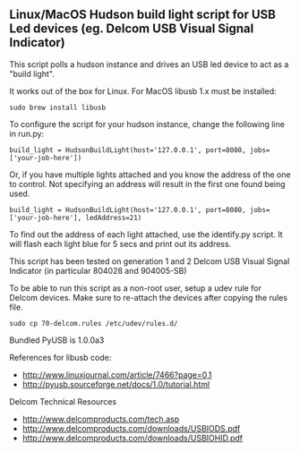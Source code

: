 
## Linux/MacOS Hudson build light script for USB Led devices (eg. Delcom USB Visual Signal Indicator)

This script polls a hudson instance and drives an USB led device to act as a "build light".

It works out of the box for Linux. For MacOS libusb 1.x must be installed:

    sudo brew install libusb

To configure the script for your hudson instance, change the following line in run.py:

    build_light = HudsonBuildLight(host='127.0.0.1', port=8080, jobs=['your-job-here'])

Or, if you have multiple lights attached and you know the address of the one to control.  Not specifying an address will result in the first one found being used.

    build_light = HudsonBuildLight(host='127.0.0.1', port=8080, jobs=['your-job-here'], ledAddress=21)

To find out the address of each light attached, use the identify.py script.  It will flash each light blue for 5 secs and print out its address.

This script has been tested on generation 1 and 2 Delcom USB Visual Signal Indicator (in particular 804028 and 904005-SB)

To be able to run this script as a non-root user, setup a udev rule for Delcom devices.  Make sure to re-attach the devices after copying the rules file.

    sudo cp 70-delcom.rules /etc/udev/rules.d/ 

Bundled PyUSB is 1.0.0a3

References for libusb code: 

 * http://www.linuxjournal.com/article/7466?page=0,1
 * http://pyusb.sourceforge.net/docs/1.0/tutorial.html

Delcom Technical Resources

 * http://www.delcomproducts.com/tech.asp
 * http://www.delcomproducts.com/downloads/USBIODS.pdf
 * http://www.delcomproducts.com/downloads/USBIOHID.pdf
